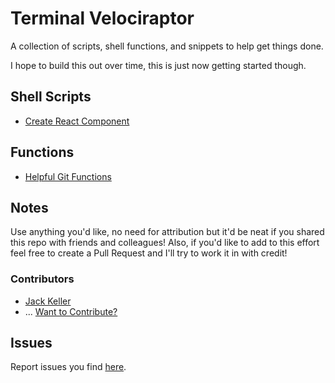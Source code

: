 # Terminal Velociraptor

A collection of scripts, shell functions, and snippets to help get things done.

I hope to build this out over time, this is just now getting started though.

## Shell Scripts

- [Create React Component](shell/create-react-component.md)

## Functions

- [Helpful Git Functions](functions/git.md)


## Notes

Use anything you'd like, no need for attribution but it'd be neat if you shared this repo with friends and colleagues! Also, if you'd like to add to this effort feel free to create a Pull Request and I'll try to work it in with credit!

### Contributors

- [Jack Keller](https://jackkeller.dev)
- ... [Want to Contribute?](CONTRIBUTING.md)

## Issues

Report issues you find [here](https://github.com/jackkeller/terminal-velociraptor/issues).
